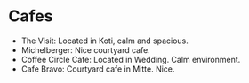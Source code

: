 # Cafes

* The Visit: Located in Koti, calm and spacious.
* Michelberger: Nice courtyard cafe. 
* Coffee Circle Cafe: Located in Wedding. Calm environment.
* Cafe Bravo: Courtyard cafe in Mitte. Nice.

